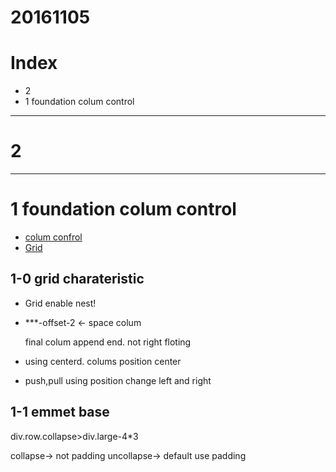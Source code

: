 # 20161105

# Index
- 2 
- 1 foundation colum control


------------------------

# 2

------------------------

# 1 foundation colum control

- [colum confrol](http://qiita.com/ishidamakot/items/2467cfae58d3de4f2137)
- [Grid](http://foundation.zurb.com/sites/docs/v/5.5.3/components/grid.html)

## 1-0 grid charateristic
- Grid enable nest!
- ***-offset-2 <- space colum

    final colum append end.
    not right floting

- using centerd. colums position center
- push,pull using position change left and right


## 1-1 emmet base

div.row.collapse>div.large-4*3

collapse-> not padding
uncollapse-> default use padding




